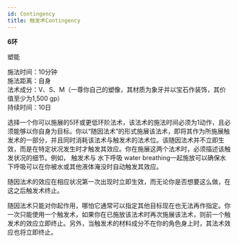 ```yaml
---
id: Contingency
title: 触发术Contingency
---
```


**6环**

塑能

施法时间：10分钟  
施法距离：自身  
法术成分：V、S、M（一尊你自己的塑像，其材质为象牙并以宝石作装饰，其价值至少为1,500 gp）  
持续时间：10日  


选择一个你可以施展的5环或更低环阶法术，该法术的施法时间必须为1动作，且必须能够以你自身为目标。你以“随因法术”的形式施展该法术，即将其作为所施展触发术的一部分，并且同时消耗该法术与触发术的法术位。该随因法术并不立即生效，而是在特定状况发生时才触发其效应。你在施展这两个法术时，必须描述该触发状况的细节。例如，
触发术与
水下呼吸
water breathing一起施放可以确保水下呼吸可以在你被水或其他液体淹没时自动触发其效应。


随因法术的效应在相应状况第一次出现时立即生效，而无论你是否想要这么做，在这之后触发术终止。


随因法术只能对你起作用，哪怕它通常可以指定其他目标现在也无法再作指定。你一次只能使用一个触发术，如果你在已施放该法术时再次施展该法术，则前一个触发术的效应立即终止。另外，当触发术的材料成分不在你的角色身上时，其法术效应也将立即终止。

